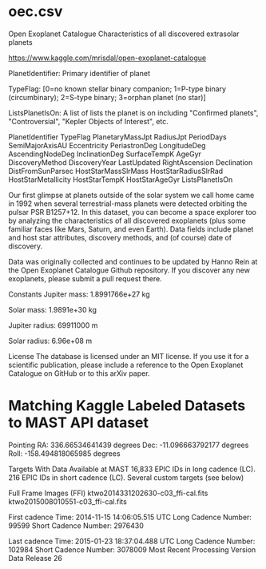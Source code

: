 
# oec.csv

Open Exoplanet Catalogue
Characteristics of all discovered extrasolar planets

https://www.kaggle.com/mrisdal/open-exoplanet-catalogue



PlanetIdentifier: Primary identifier of planet

TypeFlag: [0=no known stellar binary companion; 1=P-type binary (circumbinary); 2=S-type binary; 3=orphan planet (no star)]

ListsPlanetIsOn: A list of lists the planet is on including "Confirmed planets", "Controversial", "Kepler Objects of Interest", etc.



PlanetIdentifier
TypeFlag
PlanetaryMassJpt
RadiusJpt
PeriodDays
SemiMajorAxisAU
Eccentricity
PeriastronDeg
LongitudeDeg
AscendingNodeDeg
InclinationDeg
SurfaceTempK
AgeGyr
DiscoveryMethod
DiscoveryYear
LastUpdated
RightAscension
Declination
DistFromSunParsec
HostStarMassSlrMass
HostStarRadiusSlrRad
HostStarMetallicity
HostStarTempK
HostStarAgeGyr
ListsPlanetIsOn

Our first glimpse at planets outside of the solar system we call home came in 1992 when several terrestrial-mass planets were detected orbiting the pulsar PSR B1257+12. In this dataset, you can become a space explorer too by analyzing the characteristics of all discovered exoplanets (plus some familiar faces like Mars, Saturn, and even Earth). Data fields include planet and host star attributes, discovery methods, and (of course) date of discovery.

Data was originally collected and continues to be updated by Hanno Rein at the Open Exoplanet Catalogue Github repository. If you discover any new exoplanets, please submit a pull request there.

Constants
Jupiter mass: 1.8991766e+27 kg

Solar mass: 1.9891e+30 kg

Jupiter radius: 69911000 m

Solar radius: 6.96e+08 m

License
The database is licensed under an MIT license. If you use it for a scientific publication, please include a reference to the Open Exoplanet Catalogue on GitHub or to this arXiv paper.





# Matching Kaggle Labeled Datasets to MAST API dataset

Pointing
RA: 336.66534641439 degrees
Dec: -11.096663792177 degrees
Roll: -158.494818065985 degrees

Targets With Data Available at MAST
16,833 EPIC IDs in long cadence (LC).
216 EPIC IDs in short cadence (LC).
Several custom targets (see below)

Full Frame Images (FFI)
ktwo2014331202630-c03_ffi-cal.fits
ktwo2015008010551-c03_ffi-cal.fits

First cadence
Time: 2014-11-15 14:06:05.515 UTC
Long Cadence Number: 99599
Short Cadence Number: 2976430

Last cadence
Time: 2015-01-23 18:37:04.488 UTC
Long Cadence Number: 102984
Short Cadence Number: 3078009
Most Recent Processing Version
Data Release 26

